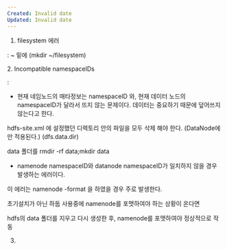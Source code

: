 ```yaml
---
Created: Invalid date
Updated: Invalid date
---
```

1. filesystem 에러

: ~ 밑에 (mkdir ~/filesystem)

2. Incompatible namespaceIDs

:

- 현재 네임노드의 매타정보는 namespaceID 와, 현재 데이터 노드의 namespaceID가 달라서 뜨지 않는 문제이다. 데이터는 중요하기 때문에 덮어쓰지 않는다고 한다.

hdfs-site.xml 에 설정했던 디렉토리 안의 파일을 모두 삭제 해야 한다. (DataNode에만 적용된다.) (dfs.data.dir)

data 폴더를 rmdir -rf data;mkdir data

- namenode namespaceID와 datanode namespaceID가 일치하지 않을 경우 발생하는 에러이다.

이 에러는 namenode -format 을 하였을 경우 주로 발생한다.

초기설치가 아닌 하둡 사용중에 namenode를 포맷하여야 하는 상황이 온다면

hdfs의 data 폴더를 지우고 다시 생성한 후, namenode를 포맷하여야 정상적으로 작동

3.